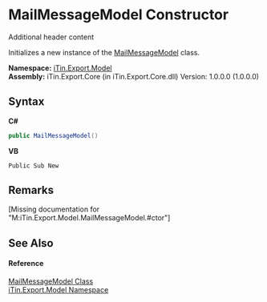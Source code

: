 # MailMessageModel Constructor 
Additional header content 

Initializes a new instance of the <a href="T_iTin_Export_Model_MailMessageModel">MailMessageModel</a> class.

**Namespace:**&nbsp;<a href="N_iTin_Export_Model">iTin.Export.Model</a><br />**Assembly:**&nbsp;iTin.Export.Core (in iTin.Export.Core.dll) Version: 1.0.0.0 (1.0.0.0)

## Syntax

**C#**<br />
``` C#
public MailMessageModel()
```

**VB**<br />
``` VB
Public Sub New
```


## Remarks
\[Missing <remarks> documentation for "M:iTin.Export.Model.MailMessageModel.#ctor"\]

## See Also


#### Reference
<a href="T_iTin_Export_Model_MailMessageModel">MailMessageModel Class</a><br /><a href="N_iTin_Export_Model">iTin.Export.Model Namespace</a><br />